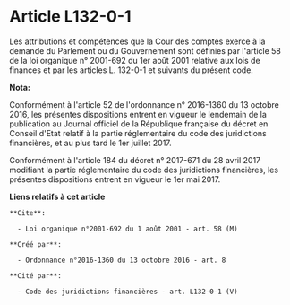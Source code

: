 # Article L132-0-1

Les attributions et compétences que la Cour des comptes exerce à la demande du Parlement ou du Gouvernement sont définies par
l'article 58 de la loi organique n° 2001-692 du 1er août 2001 relative aux lois de finances et par les articles L. 132-0-1 et
suivants du présent code.

**Nota:**

Conformément à l'article 52 de l'ordonnance n° 2016-1360 du 13 octobre 2016, les présentes dispositions entrent en vigueur le
lendemain de la publication au Journal officiel de la République française du décret en Conseil d'Etat relatif à la partie
réglementaire du code des juridictions financières, et au plus tard le 1er juillet 2017.

Conformément à l'article 184 du décret n° 2017-671 du 28 avril 2017 modifiant la partie réglementaire du code des
juridictions financières, les présentes dispositions entrent en vigueur le 1er mai 2017.

**Liens relatifs à cet article**

	**Cite**:

	  - Loi organique n°2001-692 du 1 août 2001 - art. 58 (M)

	**Créé par**:

	  - Ordonnance n°2016-1360 du 13 octobre 2016 - art. 8

	**Cité par**:

	  - Code des juridictions financières - art. L132-0-1 (V)
